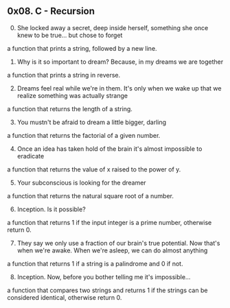 ## 0x08. C - Recursion

0. She locked away a secret, deep inside herself, something she once knew to be true... but chose to forget

a function that prints a string, followed by a new line.

1. Why is it so important to dream? Because, in my dreams we are together

a function that prints a string in reverse.

2. Dreams feel real while we're in them. It's only when we wake up that we realize something was actually strange

a function that returns the length of a string.

3. You mustn't be afraid to dream a little bigger, darling

a function that returns the factorial of a given number.

4. Once an idea has taken hold of the brain it's almost impossible to eradicate

a function that returns the value of x raised to the power of y.

5. Your subconscious is looking for the dreamer

a function that returns the natural square root of a number.

6. Inception. Is it possible?

a function that returns 1 if the input integer is a prime number, otherwise return 0.

7. They say we only use a fraction of our brain's true potential. Now that's when we're awake. When we're asleep, we can do almost anything

a function that returns 1 if a string is a palindrome and 0 if not.

8. Inception. Now, before you bother telling me it's impossible...

a function that compares two strings and returns 1 if the strings can be considered identical, otherwise return 0.
